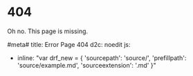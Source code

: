 # 404

Oh no. This page is missing.

#meta#
title: Error Page 404
d2c: noedit
js:
  - inline: "var drf_new = { 'sourcepath': 'source/', 'prefillpath': 'source/example.md', 'sourceextension': '.md' }" 
